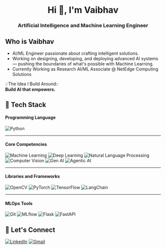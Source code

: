 <h1 align="center">Hi 👋, I'm Vaibhav</h1>
<h3 align="center">Artificial Intelligence and Machine Learning Engineer</h3>

## Who is Vaibhav
- AI/ML Engineer passionate about crafting intelligent solutions.
- Working on designing, developing, and deploying advanced AI systems — pushing the boundaries of what's possible with Machine Learning.
- Currently Working as Research AI/ML Associate @ NetEdge Computing Solutions

💡The Idea I Build Around::  
**Build AI that empowers.**


## 🚀 Tech Stack

#### **Programming Language**
![Python](https://img.shields.io/badge/Python-3776AB?style=flat&logo=python&logoColor=white)

---

#### **Core Competencies**
![Machine Learning](https://img.shields.io/badge/Machine%20Learning-FF6F00?style=flat&logo=OpenAI&logoColor=white)
![Deep Learning](https://img.shields.io/badge/Deep%20Learning-006400?style=flat&logo=tensorflow&logoColor=white)
![Natural Language Processing](https://img.shields.io/badge/NLP-8A2BE2?style=flat&logo=openai&logoColor=white)
![Computer Vision](https://img.shields.io/badge/Computer%20Vision-4682B4?style=flat&logo=opencv&logoColor=white)
![Gen AI](https://img.shields.io/badge/Generative%20AI-FFD700?style=flat&logo=OpenAI&logoColor=black)
![Agentic AI](https://img.shields.io/badge/Agentic%20AI-000000?style=flat&logo=openai&logoColor=white)

---

#### **Libraries and Frameworks**
![OpenCV](https://img.shields.io/badge/OpenCV-5C3EE8?style=flat&logo=opencv&logoColor=white)
![PyTorch](https://img.shields.io/badge/PyTorch-EE4C2C?style=flat&logo=pytorch&logoColor=white)
![TensorFlow](https://img.shields.io/badge/TensorFlow-FF6F00?style=flat&logo=tensorflow&logoColor=white)
![LangChain](https://img.shields.io/badge/LangChain-000000?style=flat&logo=data:image/png;base64,...)

---

#### **MLOps Tools**
![Git](https://img.shields.io/badge/Git-F05032?style=flat&logo=git&logoColor=white)
![MLflow](https://img.shields.io/badge/MLflow-0194E2?style=flat&logo=mlflow&logoColor=white)
![Flask](https://img.shields.io/badge/Flask-000000?style=flat&logo=flask&logoColor=white)
![FastAPI](https://img.shields.io/badge/FastAPI-009688?style=flat&logo=fastapi&logoColor=white)


## 🤝 Let's Connect
[![LinkedIn](https://img.shields.io/badge/LinkedIn-0077B5?style=for-the-badge&logo=linkedin&logoColor=white)](https://www.linkedin.com/in/thevaibhavbhardwaj/)
[![Gmail](https://img.shields.io/badge/Gmail-4285F4?style=for-the-badge&logo=gmail&logoColor=white)](mailto:bhardwajvaibhav2097@gmail.com)




